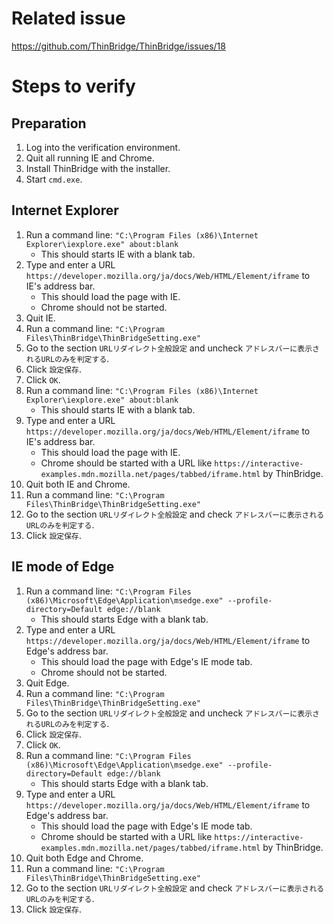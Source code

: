# Related issue

https://github.com/ThinBridge/ThinBridge/issues/18

# Steps to verify

## Preparation

1. Log into the verification environment.
2. Quit all running IE and Chrome.
3. Install ThinBridge with the installer.
4. Start `cmd.exe`.

## Internet Explorer

1. Run a command line: `"C:\Program Files (x86)\Internet Explorer\iexplore.exe" about:blank`
   * This should starts IE with a blank tab.
2. Type and enter a URL `https://developer.mozilla.org/ja/docs/Web/HTML/Element/iframe` to IE's address bar.
   * This should load the page with IE.
   * Chrome should not be started.
3. Quit IE.
4. Run a command line: `"C:\Program Files\ThinBridge\ThinBridgeSetting.exe"`
5. Go to the section `URLリダイレクト全般設定` and uncheck `アドレスバーに表示されるURLのみを判定する`.
6. Click `設定保存`.
7. Click `OK`.
8. Run a command line: `"C:\Program Files (x86)\Internet Explorer\iexplore.exe" about:blank`
   * This should starts IE with a blank tab.
9. Type and enter a URL `https://developer.mozilla.org/ja/docs/Web/HTML/Element/iframe` to IE's address bar.
   * This should load the page with IE.
   * Chrome should be started with a URL like `https://interactive-examples.mdn.mozilla.net/pages/tabbed/iframe.html` by ThinBridge.
10. Quit both IE and Chrome.
11. Run a command line: `"C:\Program Files\ThinBridge\ThinBridgeSetting.exe"`
12. Go to the section `URLリダイレクト全般設定` and check `アドレスバーに表示されるURLのみを判定する`.
13. Click `設定保存`.

## IE mode of Edge

1. Run a command line: `"C:\Program Files (x86)\Microsoft\Edge\Application\msedge.exe" --profile-directory=Default edge://blank`
   * This should starts Edge with a blank tab.
2. Type and enter a URL `https://developer.mozilla.org/ja/docs/Web/HTML/Element/iframe` to Edge's address bar.
   * This should load the page with Edge's IE mode tab.
   * Chrome should not be started.
3. Quit Edge.
4. Run a command line: `"C:\Program Files\ThinBridge\ThinBridgeSetting.exe"`
5. Go to the section `URLリダイレクト全般設定` and uncheck `アドレスバーに表示されるURLのみを判定する`.
6. Click `設定保存`.
7. Click `OK`.
8. Run a command line: `"C:\Program Files (x86)\Microsoft\Edge\Application\msedge.exe" --profile-directory=Default edge://blank`
   * This should starts Edge with a blank tab.
9. Type and enter a URL `https://developer.mozilla.org/ja/docs/Web/HTML/Element/iframe` to Edge's address bar.
   * This should load the page with Edge's IE mode tab.
   * Chrome should be started with a URL like `https://interactive-examples.mdn.mozilla.net/pages/tabbed/iframe.html` by ThinBridge.
10. Quit both Edge and Chrome.
11. Run a command line: `"C:\Program Files\ThinBridge\ThinBridgeSetting.exe"`
12. Go to the section `URLリダイレクト全般設定` and check `アドレスバーに表示されるURLのみを判定する`.
13. Click `設定保存`.

